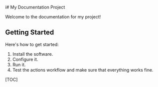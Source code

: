 i# My Documentation Project

Welcome to the documentation for my project!

## Getting Started

Here's how to get started:

1.  Install the software.
2.  Configure it.
3.  Run it.
4. Test the actions workflow and make sure that everything works fine. 

[TOC]


